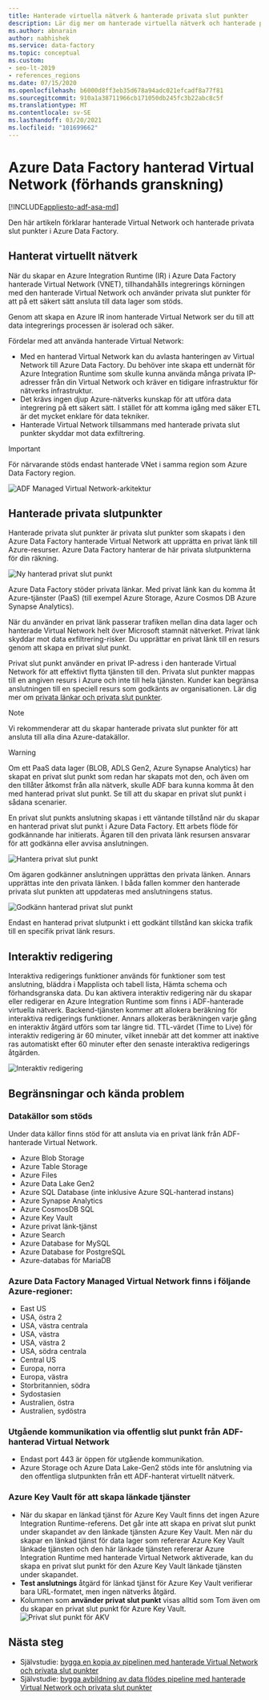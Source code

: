 ```yaml
---
title: Hanterade virtuella nätverk & hanterade privata slut punkter
description: Lär dig mer om hanterade virtuella nätverk och hanterade privata slut punkter i Azure Data Factory.
ms.author: abnarain
author: nabhishek
ms.service: data-factory
ms.topic: conceptual
ms.custom:
- seo-lt-2019
- references_regions
ms.date: 07/15/2020
ms.openlocfilehash: b6000d8ff3eb35d678a94adc021efcadf8a77f81
ms.sourcegitcommit: 910a1a38711966cb171050db245fc3b22abc8c5f
ms.translationtype: MT
ms.contentlocale: sv-SE
ms.lasthandoff: 03/20/2021
ms.locfileid: "101699662"
---
```

# <a name="azure-data-factory-managed-virtual-network-preview"></a>Azure Data Factory hanterad Virtual Network (förhands granskning)

[!INCLUDE[appliesto-adf-asa-md](includes/appliesto-adf-asa-md.md)]

Den här artikeln förklarar hanterade Virtual Network och hanterade privata slut punkter i Azure Data Factory.


## <a name="managed-virtual-network"></a>Hanterat virtuellt nätverk

När du skapar en Azure Integration Runtime (IR) i Azure Data Factory hanterade Virtual Network (VNET), tillhandahålls integrerings körningen med den hanterade Virtual Network och använder privata slut punkter för att på ett säkert sätt ansluta till data lager som stöds. 

Genom att skapa en Azure IR inom hanterade Virtual Network ser du till att data integrerings processen är isolerad och säker. 

Fördelar med att använda hanterade Virtual Network:

- Med en hanterad Virtual Network kan du avlasta hanteringen av Virtual Network till Azure Data Factory. Du behöver inte skapa ett undernät för Azure Integration Runtime som skulle kunna använda många privata IP-adresser från din Virtual Network och kräver en tidigare infrastruktur för nätverks infrastruktur. 
- Det krävs ingen djup Azure-nätverks kunskap för att utföra data integrering på ett säkert sätt. I stället för att komma igång med säker ETL är det mycket enklare för data tekniker. 
- Hanterade Virtual Network tillsammans med hanterade privata slut punkter skyddar mot data exfiltrering. 

> [!IMPORTANT]
>För närvarande stöds endast hanterade VNet i samma region som Azure Data Factory region.
 

![ADF Managed Virtual Network-arkitektur](./media/managed-vnet/managed-vnet-architecture-diagram.png)

## <a name="managed-private-endpoints"></a>Hanterade privata slutpunkter

Hanterade privata slut punkter är privata slut punkter som skapats i den Azure Data Factory hanterade Virtual Network att upprätta en privat länk till Azure-resurser. Azure Data Factory hanterar de här privata slutpunkterna för din räkning. 

![Ny hanterad privat slut punkt](./media/tutorial-copy-data-portal-private/new-managed-private-endpoint.png)

Azure Data Factory stöder privata länkar. Med privat länk kan du komma åt Azure-tjänster (PaaS) (till exempel Azure Storage, Azure Cosmos DB Azure Synapse Analytics).

När du använder en privat länk passerar trafiken mellan dina data lager och hanterade Virtual Network helt över Microsoft stamnät nätverket. Privat länk skyddar mot data exfiltrering-risker. Du upprättar en privat länk till en resurs genom att skapa en privat slut punkt.

Privat slut punkt använder en privat IP-adress i den hanterade Virtual Network för att effektivt flytta tjänsten till den. Privata slut punkter mappas till en angiven resurs i Azure och inte till hela tjänsten. Kunder kan begränsa anslutningen till en speciell resurs som godkänts av organisationen. Lär dig mer om [privata länkar och privata slut punkter](../private-link/index.yml).

> [!NOTE]
> Vi rekommenderar att du skapar hanterade privata slut punkter för att ansluta till alla dina Azure-datakällor. 
 
> [!WARNING]
> Om ett PaaS data lager (BLOB, ADLS Gen2, Azure Synapse Analytics) har skapat en privat slut punkt som redan har skapats mot den, och även om den tillåter åtkomst från alla nätverk, skulle ADF bara kunna komma åt den med hanterad privat slut punkt. Se till att du skapar en privat slut punkt i sådana scenarier. 

En privat slut punkts anslutning skapas i ett väntande tillstånd när du skapar en hanterad privat slut punkt i Azure Data Factory. Ett arbets flöde för godkännande har initierats. Ägaren till den privata länk resursen ansvarar för att godkänna eller avvisa anslutningen.

![Hantera privat slut punkt](./media/tutorial-copy-data-portal-private/manage-private-endpoint.png)

Om ägaren godkänner anslutningen upprättas den privata länken. Annars upprättas inte den privata länken. I båda fallen kommer den hanterade privata slut punkten att uppdateras med anslutningens status.

![Godkänn hanterad privat slut punkt](./media/tutorial-copy-data-portal-private/approve-private-endpoint.png)

Endast en hanterad privat slutpunkt i ett godkänt tillstånd kan skicka trafik till en specifik privat länk resurs.

## <a name="interactive-authoring"></a>Interaktiv redigering
Interaktiva redigerings funktioner används för funktioner som test anslutning, bläddra i Mapplista och tabell lista, Hämta schema och förhandsgranska data. Du kan aktivera interaktiv redigering när du skapar eller redigerar en Azure Integration Runtime som finns i ADF-hanterade virtuella nätverk. Backend-tjänsten kommer att allokera beräkning för interaktiva redigerings funktioner. Annars allokeras beräkningen varje gång en interaktiv åtgärd utförs som tar längre tid. TTL-värdet (Time to Live) för interaktiv redigering är 60 minuter, vilket innebär att det kommer att inaktive ras automatiskt efter 60 minuter efter den senaste interaktiva redigerings åtgärden.

![Interaktiv redigering](./media/managed-vnet/interactive-authoring.png)

## <a name="limitations-and-known-issues"></a>Begränsningar och kända problem
### <a name="supported-data-sources"></a>Datakällor som stöds
Under data källor finns stöd för att ansluta via en privat länk från ADF-hanterade Virtual Network.
- Azure Blob Storage
- Azure Table Storage
- Azure Files
- Azure Data Lake Gen2
- Azure SQL Database (inte inklusive Azure SQL-hanterad instans)
- Azure Synapse Analytics
- Azure CosmosDB SQL
- Azure Key Vault
- Azure privat länk-tjänst
- Azure Search
- Azure Database for MySQL
- Azure Database for PostgreSQL
- Azure-databas för MariaDB

### <a name="azure-data-factory-managed-virtual-network-is-available-in-the-following-azure-regions"></a>Azure Data Factory Managed Virtual Network finns i följande Azure-regioner:
- East US
- USA, östra 2
- USA, västra centrala
- USA, västra
- USA, västra 2
- USA, södra centrala
- Central US
- Europa, norra
- Europa, västra
- Storbritannien, södra
- Sydostasien
- Australien, östra
- Australien, sydöstra

### <a name="outbound-communications-through-public-endpoint-from-adf-managed-virtual-network"></a>Utgående kommunikation via offentlig slut punkt från ADF-hanterad Virtual Network
- Endast port 443 är öppen för utgående kommunikation.
- Azure Storage och Azure Data Lake-Gen2 stöds inte för anslutning via den offentliga slutpunkten från ett ADF-hanterat virtuellt nätverk.

### <a name="linked-service-creation-of-azure-key-vault"></a>Azure Key Vault för att skapa länkade tjänster 
- När du skapar en länkad tjänst för Azure Key Vault finns det ingen Azure Integration Runtime-referens. Det går inte att skapa en privat slut punkt under skapandet av den länkade tjänsten Azure Key Vault. Men när du skapar en länkad tjänst för data lager som refererar Azure Key Vault länkade tjänsten och den här länkade tjänsten refererar Azure Integration Runtime med hanterade Virtual Network aktiverade, kan du skapa en privat slut punkt för den Azure Key Vault länkade tjänsten under skapandet. 
- **Test anslutnings** åtgärd för länkad tjänst för Azure Key Vault verifierar bara URL-formatet, men ingen nätverks åtgärd.
- Kolumnen som **använder privat slut punkt** visas alltid som Tom även om du skapar en privat slut punkt för Azure Key Vault.
![Privat slut punkt för AKV](./media/managed-vnet/akv-pe.png)

## <a name="next-steps"></a>Nästa steg

- Självstudie: [bygga en kopia av pipelinen med hanterade Virtual Network och privata slut punkter](tutorial-copy-data-portal-private.md) 
- Självstudie: [bygga avbildning av data flödes pipeline med hanterade Virtual Network och privata slut punkter](tutorial-data-flow-private.md)
